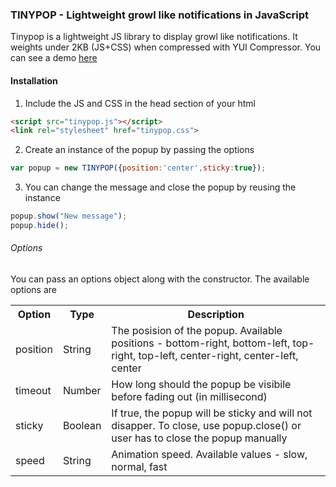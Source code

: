 ### TINYPOP - Lightweight growl like notifications in JavaScript

Tinypop is a lightweight JS library to display growl like notifications. It weights under 2KB (JS+CSS) when compressed with YUI Compressor. You can see a demo [here](http://iambot.net/demo/tinypop/)

#### Installation

1) Include the JS and CSS in the head section of your html

```html
<script src="tinypop.js"></script>
<link rel="stylesheet" href="tinypop.css">
```

2) Create an instance of the popup by passing the options

```javascript
var popup = new TINYPOP({position:'center',sticky:true});
```

3) You can change the message and close the popup by reusing the instance

```javascript
popup.show("New message");
popup.hide();
```

###### Options

You can pass an options object along with the constructor. The available options are

<table>
	<tr>
		<th>Option</th>
		<th>Type</th>
		<th>Description</th>
	</tr>
	<tr>
		<td>position</td>
		<td>String</td>
		<td>The posision of the popup. Available positions - bottom-right, bottom-left, top-right, top-left, center-right, center-left, center</td>
	</tr>
	<tr>
		<td>timeout</td>
		<td>Number</td>
		<td>How long should the popup be visibile before fading out (in millisecond)</td>
	</tr>
	<tr>
		<td>sticky</td>
		<td>Boolean</td>
		<td>If true, the popup will be sticky and will not disapper. To close, use popup.close() or user has to close the popup manually</td>
	</tr>
	<tr>
		<td>speed</td>
		<td>String</td>
		<td>Animation speed. Available values - slow, normal, fast
	</tr>
</table>

